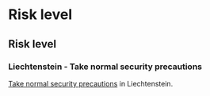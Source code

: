 # Risk level

## Risk level

### Liechtenstein - Take normal security precautions

[Take normal security precautions](#levels "Risk Levels") in Liechtenstein.